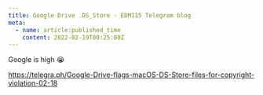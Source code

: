 ```yaml
---
title: Google Drive .DS_Store - EDM115 Telegram blog
meta:
  - name: article:published_time
    content: 2022-02-19T00:25:00Z
---
```


Google is high :sob:  
  
https://telegra.ph/Google-Drive-flags-macOS-DS-Store-files-for-copyright-violation-02-18
